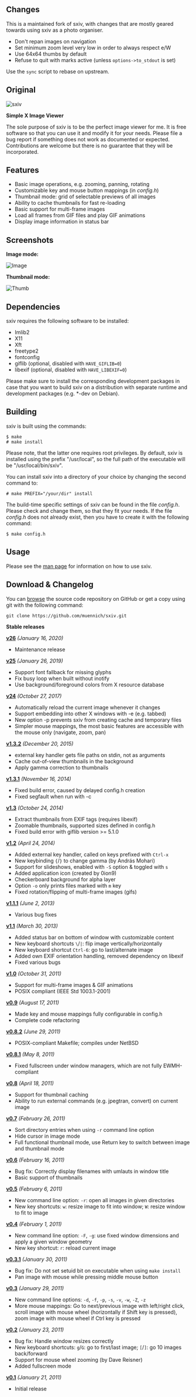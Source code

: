 Changes
-------

This is a maintained fork of sxiv, with changes that are mostly geared towards
using sxiv as a photo organiser.

* Don't repan images on navigation
* Set minimum zoom level very low in order to always respect e/W
* Use 64x64 thumbs by default
* Refuse to quit with marks active (unless `options->to_stdout` is set)

Use the `sync` script to rebase on upstream.

Original
--------
![sxiv](http://muennich.github.com/sxiv/img/logo.png "sxiv")

**Simple X Image Viewer**

The sole purpose of sxiv is to be the perfect image viewer for me. It is free
software so that you can use it and modify it for your needs. Please file a bug
report if something does not work as documented or expected. Contributions are
welcome but there is no guarantee that they will be incorporated.


Features
--------

* Basic image operations, e.g. zooming, panning, rotating
* Customizable key and mouse button mappings (in *config.h*)
* Thumbnail mode: grid of selectable previews of all images
* Ability to cache thumbnails for fast re-loading
* Basic support for multi-frame images
* Load all frames from GIF files and play GIF animations
* Display image information in status bar


Screenshots
-----------

**Image mode:**

![Image](http://muennich.github.io/sxiv/img/image.png "Image mode")

**Thumbnail mode:**

![Thumb](http://muennich.github.io/sxiv/img/thumb.png "Thumb mode")


Dependencies
------------

sxiv requires the following software to be installed:

  * Imlib2
  * X11
  * Xft
  * freetype2
  * fontconfig
  * giflib (optional, disabled with `HAVE_GIFLIB=0`)
  * libexif (optional, disabled with `HAVE_LIBEXIF=0`)

Please make sure to install the corresponding development packages in case that
you want to build sxiv on a distribution with separate runtime and development
packages (e.g. *-dev on Debian).


Building
--------

sxiv is built using the commands:

    $ make
    # make install

Please note, that the latter one requires root privileges.
By default, sxiv is installed using the prefix "/usr/local", so the full path
of the executable will be "/usr/local/bin/sxiv".

You can install sxiv into a directory of your choice by changing the second
command to:

    # make PREFIX="/your/dir" install

The build-time specific settings of sxiv can be found in the file *config.h*.
Please check and change them, so that they fit your needs.
If the file *config.h* does not already exist, then you have to create it with
the following command:

    $ make config.h


Usage
-----

Please see the [man page](http://muennich.github.com/sxiv/sxiv.1.html) for
information on how to use sxiv.


Download & Changelog
--------------------

You can [browse](https://github.com/muennich/sxiv) the source code repository
on GitHub or get a copy using git with the following command:

    git clone https://github.com/muennich/sxiv.git

**Stable releases**

**[v26](https://github.com/muennich/sxiv/archive/v26.tar.gz)**
*(January 16, 2020)*

  * Maintenance release

**[v25](https://github.com/muennich/sxiv/archive/v25.tar.gz)**
*(January 26, 2019)*

  * Support font fallback for missing glyphs
  * Fix busy loop when built without inotify
  * Use background/foreground colors from X resource database

**[v24](https://github.com/muennich/sxiv/archive/v24.tar.gz)**
*(October 27, 2017)*

  * Automatically reload the current image whenever it changes
  * Support embedding into other X windows with -e (e.g. tabbed)
  * New option -p prevents sxiv from creating cache and temporary files
  * Simpler mouse mappings, the most basic features are accessible with the
    mouse only (navigate, zoom, pan)

**[v1.3.2](https://github.com/muennich/sxiv/archive/v1.3.2.tar.gz)**
*(December 20, 2015)*

  * external key handler gets file paths on stdin, not as arguments
  * Cache out-of-view thumbnails in the background
  * Apply gamma correction to thumbnails

**[v1.3.1](https://github.com/muennich/sxiv/archive/v1.3.1.tar.gz)**
*(November 16, 2014)*

  * Fixed build error, caused by delayed config.h creation
  * Fixed segfault when run with -c

**[v1.3](https://github.com/muennich/sxiv/archive/v1.3.tar.gz)**
*(October 24, 2014)*

  * Extract thumbnails from EXIF tags (requires libexif)
  * Zoomable thumbnails, supported sizes defined in config.h
  * Fixed build error with giflib version >= 5.1.0

**[v1.2](https://github.com/muennich/sxiv/archive/v1.2.tar.gz)**
*(April 24, 2014)*

  * Added external key handler, called on keys prefixed with `Ctrl-x`
  * New keybinding `{`/`}` to change gamma (by András Mohari)
  * Support for slideshows, enabled with `-S` option & toggled with `s`
  * Added application icon (created by 0ion9)
  * Checkerboard background for alpha layer
  * Option `-o` only prints files marked with `m` key
  * Fixed rotation/flipping of multi-frame images (gifs)

**[v1.1.1](https://github.com/muennich/sxiv/archive/v1.1.1.tar.gz)**
*(June 2, 2013)*

  * Various bug fixes

**[v1.1](https://github.com/muennich/sxiv/archive/v1.1.tar.gz)**
*(March 30, 2013)*

  * Added status bar on bottom of window with customizable content
  * New keyboard shortcuts `\`/`|`: flip image vertically/horizontally
  * New keyboard shortcut `Ctrl-6`: go to last/alternate image
  * Added own EXIF orientation handling, removed dependency on libexif
  * Fixed various bugs

**[v1.0](https://github.com/muennich/sxiv/archive/v1.0.tar.gz)**
*(October 31, 2011)*

  * Support for multi-frame images & GIF animations
  * POSIX compliant (IEEE Std 1003.1-2001)

**[v0.9](https://github.com/muennich/sxiv/archive/v0.9.tar.gz)**
*(August 17, 2011)*

  * Made key and mouse mappings fully configurable in config.h
  * Complete code refactoring

**[v0.8.2](https://github.com/muennich/sxiv/archive/v0.8.2.tar.gz)**
*(June 29, 2011)*

  * POSIX-compliant Makefile; compiles under NetBSD

**[v0.8.1](https://github.com/muennich/sxiv/archive/v0.8.1.tar.gz)**
*(May 8, 2011)*

  * Fixed fullscreen under window managers, which are not fully EWMH-compliant

**[v0.8](https://github.com/muennich/sxiv/archive/v0.8.tar.gz)**
*(April 18, 2011)*

  * Support for thumbnail caching
  * Ability to run external commands (e.g. jpegtran, convert) on current image

**[v0.7](https://github.com/muennich/sxiv/archive/v0.7.tar.gz)**
*(February 26, 2011)*

  * Sort directory entries when using `-r` command line option
  * Hide cursor in image mode
  * Full functional thumbnail mode, use Return key to switch between image and
    thumbnail mode

**[v0.6](https://github.com/muennich/sxiv/archive/v0.6.tar.gz)**
*(February 16, 2011)*

  * Bug fix: Correctly display filenames with umlauts in window title
  * Basic support of thumbnails

**[v0.5](https://github.com/muennich/sxiv/archive/v0.5.tar.gz)**
*(February 6, 2011)*

  * New command line option: `-r`: open all images in given directories
  * New key shortcuts: `w`: resize image to fit into window; `W`: resize window
    to fit to image

**[v0.4](https://github.com/muennich/sxiv/archive/v0.4.tar.gz)**
*(February 1, 2011)*

  * New command line option: `-F`, `-g`: use fixed window dimensions and apply
    a given window geometry
  * New key shortcut: `r`: reload current image

**[v0.3.1](https://github.com/muennich/sxiv/archive/v0.3.1.tar.gz)**
*(January 30, 2011)*

  * Bug fix: Do not set setuid bit on executable when using `make install`
  * Pan image with mouse while pressing middle mouse button

**[v0.3](https://github.com/muennich/sxiv/archive/v0.3.tar.gz)**
*(January 29, 2011)*

  * New command line options: `-d`, `-f`, `-p`, `-s`, `-v`, `-w`, `-Z`, `-z`
  * More mouse mappings: Go to next/previous image with left/right click,
    scroll image with mouse wheel (horizontally if Shift key is pressed),
    zoom image with mouse wheel if Ctrl key is pressed

**[v0.2](https://github.com/muennich/sxiv/archive/v0.2.tar.gz)**
*(January 23, 2011)*

  * Bug fix: Handle window resizes correctly
  * New keyboard shortcuts: `g`/`G`: go to first/last image; `[`/`]`: go 10
    images back/forward
  * Support for mouse wheel zooming (by Dave Reisner)
  * Added fullscreen mode

**[v0.1](https://github.com/muennich/sxiv/archive/v0.1.tar.gz)**
*(January 21, 2011)*

  * Initial release

